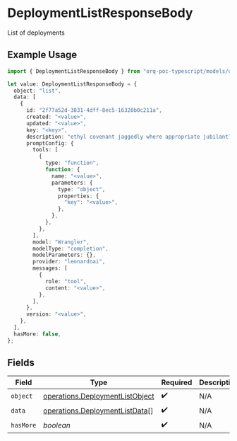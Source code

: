# DeploymentListResponseBody

List of deployments

## Example Usage

```typescript
import { DeploymentListResponseBody } from "orq-poc-typescript/models/operations";

let value: DeploymentListResponseBody = {
  object: "list",
  data: [
    {
      id: "2f77a52d-3831-4dff-8ec5-16320b0c211a",
      created: "<value>",
      updated: "<value>",
      key: "<key>",
      description: "ethyl covenant jaggedly where appropriate jubilantly",
      promptConfig: {
        tools: [
          {
            type: "function",
            function: {
              name: "<value>",
              parameters: {
                type: "object",
                properties: {
                  "key": "<value>",
                },
              },
            },
          },
        ],
        model: "Wrangler",
        modelType: "completion",
        modelParameters: {},
        provider: "leonardoai",
        messages: [
          {
            role: "tool",
            content: "<value>",
          },
        ],
      },
      version: "<value>",
    },
  ],
  hasMore: false,
};
```

## Fields

| Field                                                                              | Type                                                                               | Required                                                                           | Description                                                                        |
| ---------------------------------------------------------------------------------- | ---------------------------------------------------------------------------------- | ---------------------------------------------------------------------------------- | ---------------------------------------------------------------------------------- |
| `object`                                                                           | [operations.DeploymentListObject](../../models/operations/deploymentlistobject.md) | :heavy_check_mark:                                                                 | N/A                                                                                |
| `data`                                                                             | [operations.DeploymentListData](../../models/operations/deploymentlistdata.md)[]   | :heavy_check_mark:                                                                 | N/A                                                                                |
| `hasMore`                                                                          | *boolean*                                                                          | :heavy_check_mark:                                                                 | N/A                                                                                |